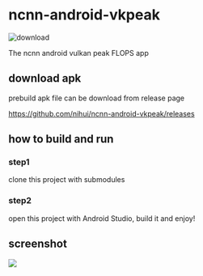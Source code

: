 # ncnn-android-vkpeak

![download](https://img.shields.io/github/downloads/nihui/ncnn-android-vkpeak/total.svg)

The ncnn android vulkan peak FLOPS app

## download apk

prebuild apk file can be download from release page

https://github.com/nihui/ncnn-android-vkpeak/releases

## how to build and run
### step1
clone this project with submodules

### step2
open this project with Android Studio, build it and enjoy!

## screenshot
![](screenshot.png)

